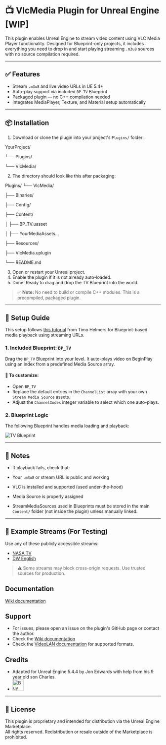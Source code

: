 # 📺 VlcMedia Plugin for Unreal Engine [WIP]

This plugin enables Unreal Engine to stream video content using VLC Media Player functionality. Designed for Blueprint-only projects, it includes everything you need to drop in and start playing streaming `.m3u8` sources with no source compilation required.

---

## ✅ Features

- Stream `.m3u8` and live video URLs in UE 5.4+
- Auto-play support via included `BP_TV` Blueprint
- Packaged plugin — no C++ compilation needed
- Integrates MediaPlayer, Texture, and Material setup automatically

---

## 📦 Installation

1. Download or clone the plugin into your project's `Plugins/` folder:

YourProject/

└── Plugins/

└── VlcMedia/


2. The directory should look like this after packaging:

Plugins/
└── VlcMedia/

├── Binaries/

├── Config/

├── Content/

│ ├── BP_TV.uasset

│ ├── YourMediaAssets...

├── Resources/

├── VlcMedia.uplugin

└── README.md


3. Open or restart your Unreal project.
4. Enable the plugin if it is not already auto-loaded.
5. Done! Ready to drag and drop the TV Blueprint into the world.

> ✅ **Note:** No need to build or compile C++ modules. This is a precompiled, packaged plugin.

---

## 🧠 Setup Guide

This setup follows [this tutorial](https://www.youtube.com/watch?v=nNNzUf3zNjM&t=2s) from Timo Helmers for Blueprint-based media playback using streaming URLs.

### 1. Included Blueprint: `BP_TV`

Drag the `BP_TV` Blueprint into your level. It auto-plays video on BeginPlay using an index from a predefined Media Source array.

#### 🔧 To customize:
- Open `BP_TV`
- Replace the default entries in the `ChannelList` array with your own `Stream Media Source` assets.
- Adjust the `ChannelIndex` integer variable to select which one auto-plays.

### 2. Blueprint Logic

The following Blueprint handles media loading and playback:

![TV Blueprint](https://raw.githubusercontent.com/Jon1969Edwards/VlcMedia_UnrealEngine/main/docs/BP_TV_AutoPlay.png)

---

## 📌 Notes

- If playback fails, check that:
- Your `.m3u8` or stream URL is public and working
- VLC is installed and supported (used under-the-hood)
- Media Source is properly assigned

- StreamMediaSources used in Blueprints must be stored in the main `Content/` folder (not inside the plugin) unless manually linked.

---

## 🧪 Example Streams (For Testing)

Use any of these publicly accessible streams:
- [NASA TV](https://nasatv-lh.akamaihd.net/i/NASA_101@319270/master.m3u8)
- [DW English](https://dwstream4-lh.akamaihd.net/i/dwstream4_live@123456/master.m3u8)

> ⚠️ Some streams may block cross-origin requests. Use trusted sources for production.


## Documentation
[Wiki documentation](https://github.com/Jon1969Edwards/VlcMedia_UnrealEngine/wiki/%F0%9F%8F%A0-Home)

## Support
- For issues, please open an issue on the plugin's GitHub page or contact the author.
- Check the [Wiki documentation](https://github.com/Jon1969Edwards/VlcMedia_UnrealEngine/wiki/%F0%9F%8F%A0-Home)
- Check the [VideoLAN documentation](https://www.videolan.org/doc/) for supported formats.

## Credits
- Adapted for Unreal Engine 5.4.4 by Jon Edwards with help from his 9 year old son Charles.
- <a href='https://ko-fi.com/Z8Z81F4OEC' target='_blank'><img height='36' style='border:0px;height:36px;' src='https://storage.ko-fi.com/cdn/kofi6.png?v=6' border='0' alt='Buy Me a Beer at ko-fi.com' /></a>

---

## 📃 License

This plugin is proprietary and intended for distribution via the Unreal Engine Marketplace.  
All rights reserved. Redistribution or resale outside of the Marketplace is prohibited.

